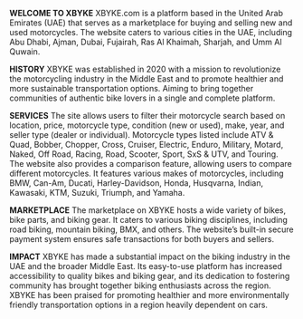 **WELCOME TO XBYKE**
XBYKE.com is a platform based in the United Arab Emirates (UAE) that serves as a marketplace for buying and selling new and used motorcycles. The website caters to various cities in the UAE, including Abu Dhabi, Ajman, Dubai, Fujairah, Ras Al Khaimah, Sharjah, and Umm Al Quwain.

**HISTORY**
XBYKE was established in 2020 with a mission to revolutionize the motorcycling industry in the Middle East and to promote healthier and more sustainable transportation options. Aiming to bring together communities of authentic bike lovers in a single and complete platform.

**SERVICES**
The site allows users to filter their motorcycle search based on location, price, motorcycle type, condition (new or used), make, year, and seller type (dealer or individual). Motorcycle types listed include ATV & Quad, Bobber, Chopper, Cross, Cruiser, Electric, Enduro, Military, Motard, Naked, Off Road, Racing, Road, Scooter, Sport, SxS & UTV, and Touring.
The website also provides a comparison feature, allowing users to compare different motorcycles. It features various makes of motorcycles, including BMW, Can-Am, Ducati, Harley-Davidson, Honda, Husqvarna, Indian, Kawasaki, KTM, Suzuki, Triumph, and Yamaha.

**MARKETPLACE**
The marketplace on XBYKE hosts a wide variety of bikes, bike parts, and biking gear. It caters to various biking disciplines, including road biking, mountain biking, BMX, and others. The website’s built-in secure payment system ensures safe transactions for both buyers and sellers.

**IMPACT**
XBYKE has made a substantial impact on the biking industry in the UAE and the broader Middle East. Its easy-to-use platform has increased accessibility to quality bikes and biking gear, and its dedication to fostering community has brought together biking enthusiasts across the region. XBYKE has been praised for promoting healthier and more environmentally friendly transportation options in a region heavily dependent on cars.
